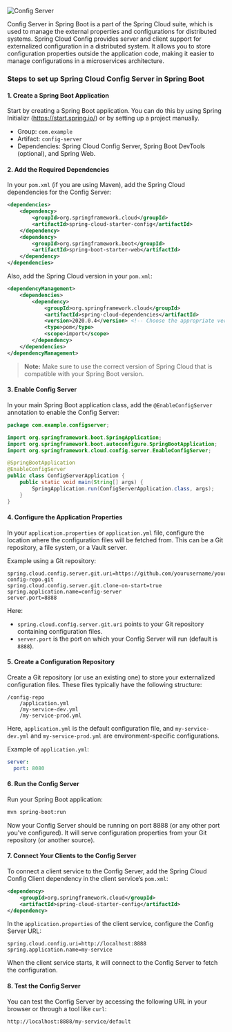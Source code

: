 ![Config Server](ConfigServer.png)

Config Server in Spring Boot is a part of the Spring Cloud suite, which is used to manage the external properties and configurations for distributed systems. Spring Cloud Config provides server and client support for externalized configuration in a distributed system. It allows you to store configuration properties outside the application code, making it easier to manage configurations in a microservices architecture.

### Steps to set up Spring Cloud Config Server in Spring Boot

#### 1. Create a Spring Boot Application

Start by creating a Spring Boot application. You can do this by using Spring Initializr (https://start.spring.io/) or by setting up a project manually.

- Group: `com.example`
- Artifact: `config-server`
- Dependencies: Spring Cloud Config Server, Spring Boot DevTools (optional), and Spring Web.

#### 2. Add the Required Dependencies

In your `pom.xml` (if you are using Maven), add the Spring Cloud dependencies for the Config Server:

```xml
<dependencies>
    <dependency>
        <groupId>org.springframework.cloud</groupId>
        <artifactId>spring-cloud-starter-config</artifactId>
    </dependency>
    <dependency>
        <groupId>org.springframework.boot</groupId>
        <artifactId>spring-boot-starter-web</artifactId>
    </dependency>
</dependencies>
```

Also, add the Spring Cloud version in your `pom.xml`:

```xml
<dependencyManagement>
    <dependencies>
        <dependency>
            <groupId>org.springframework.cloud</groupId>
            <artifactId>spring-cloud-dependencies</artifactId>
            <version>2020.0.4</version> <!-- Choose the appropriate version -->
            <type>pom</type>
            <scope>import</scope>
        </dependency>
    </dependencies>
</dependencyManagement>
```

> **Note:** Make sure to use the correct version of Spring Cloud that is compatible with your Spring Boot version.

#### 3. Enable Config Server

In your main Spring Boot application class, add the `@EnableConfigServer` annotation to enable the Config Server:

```java
package com.example.configserver;

import org.springframework.boot.SpringApplication;
import org.springframework.boot.autoconfigure.SpringBootApplication;
import org.springframework.cloud.config.server.EnableConfigServer;

@SpringBootApplication
@EnableConfigServer
public class ConfigServerApplication {
    public static void main(String[] args) {
        SpringApplication.run(ConfigServerApplication.class, args);
    }
}
```

#### 4. Configure the Application Properties

In your `application.properties` or `application.yml` file, configure the location where the configuration files will be fetched from. This can be a Git repository, a file system, or a Vault server.

Example using a Git repository:

```properties
spring.cloud.config.server.git.uri=https://github.com/yourusername/your-config-repo.git
spring.cloud.config.server.git.clone-on-start=true
spring.application.name=config-server
server.port=8888
```

Here:
- `spring.cloud.config.server.git.uri` points to your Git repository containing configuration files.
- `server.port` is the port on which your Config Server will run (default is `8888`).

#### 5. Create a Configuration Repository

Create a Git repository (or use an existing one) to store your externalized configuration files. These files typically have the following structure:

```
/config-repo
    /application.yml
    /my-service-dev.yml
    /my-service-prod.yml
```

Here, `application.yml` is the default configuration file, and `my-service-dev.yml` and `my-service-prod.yml` are environment-specific configurations.

Example of `application.yml`:

```yaml
server:
  port: 8080
```

#### 6. Run the Config Server

Run your Spring Boot application:

```bash
mvn spring-boot:run
```

Now your Config Server should be running on port 8888 (or any other port you've configured). It will serve configuration properties from your Git repository (or another source).

#### 7. Connect Your Clients to the Config Server

To connect a client service to the Config Server, add the Spring Cloud Config Client dependency in the client service’s `pom.xml`:

```xml
<dependency>
    <groupId>org.springframework.cloud</groupId>
    <artifactId>spring-cloud-starter-config</artifactId>
</dependency>
```

In the `application.properties` of the client service, configure the Config Server URL:

```properties
spring.cloud.config.uri=http://localhost:8888
spring.application.name=my-service
```

When the client service starts, it will connect to the Config Server to fetch the configuration.

#### 8. Test the Config Server

You can test the Config Server by accessing the following URL in your browser or through a tool like `curl`:

```bash
http://localhost:8888/my-service/default
```